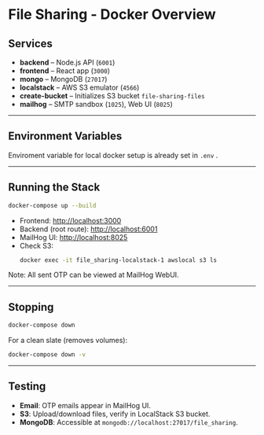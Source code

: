 # File Sharing - Docker Overview

## Services
- **backend** – Node.js API (`6001`)
- **frontend** – React app (`3000`)
- **mongo** – MongoDB (`27017`)
- **localstack** – AWS S3 emulator (`4566`)
- **create-bucket** – Initializes S3 bucket `file-sharing-files`
- **mailhog** – SMTP sandbox (`1025`), Web UI (`8025`)

---

## Environment Variables
Enviroment variable for local docker setup is already set in `.env` .

---

## Running the Stack
```bash
docker-compose up --build
```

- Frontend: [http://localhost:3000](http://localhost:3000)
- Backend (root route): [http://localhost:6001](http://localhost:6001)
- MailHog UI: [http://localhost:8025](http://localhost:8025)
- Check S3:  
  ```bash
  docker exec -it file_sharing-localstack-1 awslocal s3 ls
  ```

Note: All sent OTP can be viewed at MailHog WebUI.

---

## Stopping
```bash
docker-compose down
```
For a clean slate (removes volumes):
```bash
docker-compose down -v
```

---

## Testing
- **Email**: OTP emails appear in MailHog UI.
- **S3**: Upload/download files, verify in LocalStack S3 bucket.
- **MongoDB**: Accessible at `mongodb://localhost:27017/file_sharing`.